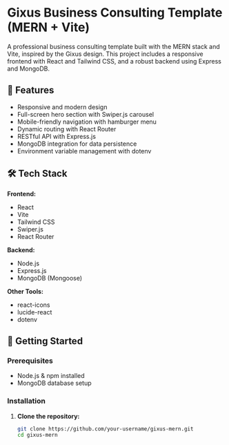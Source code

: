 # Gixus Business Consulting Template (MERN + Vite)

A professional business consulting template built with the MERN stack and Vite, inspired by the Gixus design. This project includes a responsive frontend with React and Tailwind CSS, and a robust backend using Express and MongoDB.

## 🌟 Features

- Responsive and modern design
- Full-screen hero section with Swiper.js carousel
- Mobile-friendly navigation with hamburger menu
- Dynamic routing with React Router
- RESTful API with Express.js
- MongoDB integration for data persistence
- Environment variable management with dotenv

## 🛠️ Tech Stack

**Frontend:**  
- React  
- Vite  
- Tailwind CSS  
- Swiper.js  
- React Router  

**Backend:**  
- Node.js  
- Express.js  
- MongoDB (Mongoose)  

**Other Tools:**  
- react-icons  
- lucide-react  
- dotenv  

## 🚀 Getting Started

### Prerequisites

- Node.js & npm installed
- MongoDB database setup

### Installation

1. **Clone the repository:**  
   ```bash
   git clone https://github.com/your-username/gixus-mern.git
   cd gixus-mern

